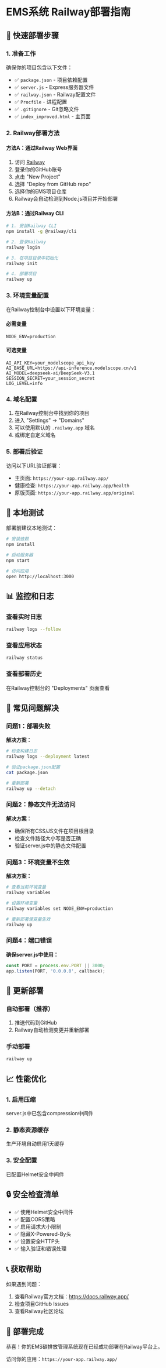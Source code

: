 # EMS系统 Railway部署指南

## 🚀 快速部署步骤

### 1. 准备工作
确保你的项目包含以下文件：
- ✅ `package.json` - 项目依赖配置
- ✅ `server.js` - Express服务器文件
- ✅ `railway.json` - Railway配置文件
- ✅ `Procfile` - 进程配置
- ✅ `.gitignore` - Git忽略文件
- ✅ `index_improved.html` - 主页面

### 2. Railway部署方法

#### 方法A：通过Railway Web界面
1. 访问 [Railway](https://railway.app/)
2. 登录你的GitHub账号
3. 点击 "New Project"
4. 选择 "Deploy from GitHub repo"
5. 选择你的EMS项目仓库
6. Railway会自动检测到Node.js项目并开始部署

#### 方法B：通过Railway CLI
```bash
# 1. 安装Railway CLI
npm install -g @railway/cli

# 2. 登录Railway
railway login

# 3. 在项目目录中初始化
railway init

# 4. 部署项目
railway up
```

### 3. 环境变量配置

在Railway控制台中设置以下环境变量：

#### 必需变量
```
NODE_ENV=production
```

#### 可选变量
```
AI_API_KEY=your_modelscope_api_key
AI_BASE_URL=https://api-inference.modelscope.cn/v1
AI_MODEL=deepseek-ai/DeepSeek-V3.1
SESSION_SECRET=your_session_secret
LOG_LEVEL=info
```

### 4. 域名配置
1. 在Railway控制台中找到你的项目
2. 进入 "Settings" → "Domains"
3. 可以使用默认的 `.railway.app` 域名
4. 或绑定自定义域名

### 5. 部署后验证

访问以下URL验证部署：
- 主页面: `https://your-app.railway.app/`
- 健康检查: `https://your-app.railway.app/health`
- 原版页面: `https://your-app.railway.app/original`

## 🔧 本地测试

部署前建议本地测试：

```bash
# 安装依赖
npm install

# 启动服务器
npm start

# 访问应用
open http://localhost:3000
```

## 📊 监控和日志

### 查看实时日志
```bash
railway logs --follow
```

### 查看应用状态
```bash
railway status
```

### 查看部署历史
在Railway控制台的 "Deployments" 页面查看

## 🚨 常见问题解决

### 问题1：部署失败
**解决方案：**
```bash
# 检查构建日志
railway logs --deployment latest

# 验证package.json配置
cat package.json

# 重新部署
railway up --detach
```

### 问题2：静态文件无法访问
**解决方案：**
- 确保所有CSS/JS文件在项目根目录
- 检查文件路径大小写是否正确
- 验证server.js中的静态文件配置

### 问题3：环境变量不生效
**解决方案：**
```bash
# 查看当前环境变量
railway variables

# 设置环境变量
railway variables set NODE_ENV=production

# 重新部署使变量生效
railway up
```

### 问题4：端口错误
**确保server.js中使用：**
```javascript
const PORT = process.env.PORT || 3000;
app.listen(PORT, '0.0.0.0', callback);
```

## 🔄 更新部署

### 自动部署（推荐）
1. 推送代码到GitHub
2. Railway自动检测变更并重新部署

### 手动部署
```bash
railway up
```

## 📈 性能优化

### 1. 启用压缩
server.js中已包含compression中间件

### 2. 静态资源缓存
生产环境自动启用1天缓存

### 3. 安全配置
已配置Helmet安全中间件

## 🔒 安全检查清单

- ✅ 使用Helmet安全中间件
- ✅ 配置CORS策略
- ✅ 启用请求大小限制
- ✅ 隐藏X-Powered-By头
- ✅ 设置安全HTTP头
- ✅ 输入验证和错误处理

## 📞 获取帮助

如果遇到问题：
1. 查看Railway官方文档：https://docs.railway.app/
2. 检查项目GitHub Issues
3. 查看Railway社区论坛

## 🎉 部署完成

恭喜！你的EMS碳排放管理系统现在已经成功部署在Railway平台上。

访问你的应用：`https://your-app.railway.app/`
